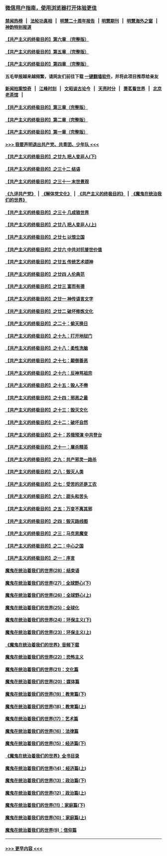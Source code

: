 ### [微信用户指南，使用浏览器打开体验更佳](https://github.com/gfw-breaker/banned-news1/blob/master/indexes/wechat-guide.md?t=0)
#### [禁闻热榜](热点新闻.md?t=0)  &nbsp;&nbsp;|&nbsp;&nbsp; [法轮功真相](https://github.com/gfw-breaker/truth/blob/master/README.md?t=0) &nbsp;&nbsp;|&nbsp;&nbsp; [明慧二十周年报告](https://github.com/gfw-breaker/mh-reports/blob/master/README.md?t=0) &nbsp;&nbsp;|&nbsp;&nbsp;[明慧期刊](https://github.com/gfw-breaker/mh-qikan) &nbsp;&nbsp;|&nbsp;&nbsp; [明慧海外之窗](https://github.com/gfw-breaker/mh-news/blob/master/README.md?t=0) &nbsp;&nbsp;|&nbsp;&nbsp; [神韵特别报道](https://github.com/gfw-breaker/mh-news/blob/master/shenyun.md?t=0)
#### [【共产主义的终极目的】第六章 （完整版）](../pages/nsc422/n11428913.md?t=02061544) 
#### [【共产主义的终极目的】第五章 （完整版）](../pages/nsc422/n11428912.md?t=02061544) 
#### [【共产主义的终极目的】第四章 （完整版）](../pages/nsc422/n11428907.md?t=02061544) 
#### 五毛举报越来越频繁，请网友们前往下载 [一键翻墙软件](https://github.com/gfw-breaker/ssr-accounts)，并将此项目推荐给亲友
#### [新闻拍案惊奇](https://github.com/gfw-breaker/banned-news1/blob/master/pages/link4.md) &nbsp;&nbsp;|&nbsp;&nbsp; [江峰时刻](https://github.com/gfw-breaker/banned-news1/blob/master/pages/link4.md) &nbsp;&nbsp;|&nbsp;&nbsp; [文昭谈古论今](https://github.com/gfw-breaker/banned-news1/blob/master/pages/link4.md) &nbsp;&nbsp;|&nbsp;&nbsp; [天亮时分](https://github.com/gfw-breaker/banned-news1/blob/master/pages/link4.md) &nbsp;&nbsp;|&nbsp;&nbsp; [萧茗看世界](https://github.com/gfw-breaker/banned-news1/blob/master/pages/link4.md) &nbsp;&nbsp;|&nbsp;&nbsp; [北京老茶馆](https://github.com/gfw-breaker/banned-news1/blob/master/pages/link4.md) &nbsp;&nbsp;|&nbsp;&nbsp; 
#### [【共产主义的终极目的】第三章（完整版）](../pages/nsc422/n11428848.md?t=02061544) 
#### [【共产主义的终极目的】第二章（完整版）](../pages/nsc422/n11428831.md?t=02061544) 
#### [【共产主义的终极目的】第一章（完整版）](../pages/nsc422/n11417651.md?t=02061544) 
#### [>>> 我要声明退出共产党、共青团、少年队 <<<](https://github.com/begood0513/goodnews/blob/master/quit/letter.md) 
#### [【共产主义的终极目的】之廿九 把人变非人(下)](../pages/nsc422/n11344140.md?t=02061544) 
#### [【共产主义的终极目的】之三十二 结语](../pages/nsc422/n11360535.md?t=02061544) 
#### [【共产主义的终极目的】之三十一 末世景观](../pages/nsc422/n11351129.md?t=02061544) 
#### [《九评共产党》](https://github.com/begood0513/9ping.md/blob/master/README.md) &nbsp;|&nbsp; [《解体党文化》](../../../../jtdwh.md/blob/master/README.md)  &nbsp;|&nbsp; [《共产主义的终极目的》](../../../../gczydzjmd.md/blob/master/README.md) &nbsp;|&nbsp; [《魔鬼在统治我们的世界》](../../../../mgztzwmdsj.md/blob/master/README.md) 
#### [【共产主义的终极目的】之三十 几成狼世界](../pages/nsc422/n11348280.md?t=02061544) 
#### [【共产主义的终极目的】之廿八 把人变非人(上)](../pages/nsc422/n11340492.md?t=02061544) 
#### [【共产主义的终极目的】之廿七 以恨立国](../pages/nsc422/n11336944.md?t=02061544) 
#### [【共产主义的终极目的】之廿六 中共对抗普世价值](../pages/nsc422/n11324785.md?t=02061544) 
#### [【共产主义的终极目的】之廿五 传统艺术颂神](../pages/nsc422/n11296396.md?t=02061544) 
#### [【共产主义的终极目的】之廿四 人伦典范](../pages/nsc422/n11296397.md?t=02061544) 
#### [【共产主义的终极目的】之廿三 富而有德](../pages/nsc422/n11283598.md?t=02061544) 
#### [【共产主义的终极目的】之廿一 神传语言文字](../pages/nsc422/n11263265.md?t=02061544) 
#### [【共产主义的终极目的】之廿二 破坏修炼文化](../pages/nsc422/n11245728.md?t=02061544) 
#### [【共产主义的终极目的】之二十：偷天换日](../pages/nsc422/n11238846.md?t=02061544) 
#### [【共产主义的终极目的】之十九：打开地狱门](../pages/nsc422/n11206376.md?t=02061544) 
#### [【共产主义的终极目的】之十八：柔性洗脑](../pages/nsc422/n11199994.md?t=02061544) 
#### [【共产主义的终极目的】之十七：颠倒善恶](../pages/nsc422/n11179782.md?t=02061544) 
#### [【共产主义的终极目的】之十六：反神骂祖宗](../pages/nsc422/n11166798.md?t=02061544) 
#### [【共产主义的终极目的】之十五：毁人不倦](../pages/nsc422/n11166792.md?t=02061544) 
#### [【共产主义的终极目的】之十四：邪恶之最](../pages/nsc422/n11150249.md?t=02061544) 
#### [【共产主义的终极目的】之十三：毁灭文化](../pages/nsc422/n11135227.md?t=02061544) 
#### [【共产主义的终极目的】之十二：破坏自然](../pages/nsc422/n11135214.md?t=02061544) 
#### [【共产主义的终极目的】之十：苏俄预演 中共登台](../pages/nsc422/n11118424.md?t=02061544) 
#### [【共产主义的终极目的】之十一：屠杀精英](../pages/nsc422/n11118442.md?t=02061544) 
#### [【共产主义的终极目的】之九：共产邪灵一路杀](../pages/nsc422/n11114139.md?t=02061544) 
#### [【共产主义的终极目的】之八：毁灭人类](../pages/nsc422/n11108503.md?t=02061544) 
#### [【共产主义的终极目的】之七：受苦的还是工农](../pages/nsc422/n11101809.md?t=02061544) 
#### [【共产主义的终极目的】之六：甜头和苦头](../pages/nsc422/n11096971.md?t=02061544) 
#### [【共产主义的终极目的】之五：万变不离其邪](../pages/nsc422/n11091285.md?t=02061544) 
#### [【共产主义的终极目的】之四：毁灭路线图](../pages/nsc422/n11086284.md?t=02061544) 
#### [【共产主义的终极目的】之三：马克思魔变](../pages/nsc422/n11061941.md?t=02061544) 
#### [【共产主义的终极目的】之二：中心之国](../pages/nsc422/n11047728.md?t=02061544) 
#### [【共产主义的终极目的】之一：序言](../pages/nsc422/n11086077.md?t=02061544) 
#### [魔鬼在统治着我们的世界(28)：结束语](../pages/nsc422/n10936246.md?t=02061544) 
#### [魔鬼在统治着我们的世界(27)：全球野心(下)](../pages/nsc422/n10928319.md?t=02061544) 
#### [魔鬼在统治着我们的世界(26)：全球野心(上)](../pages/nsc422/n10900318.md?t=02061544) 
#### [魔鬼在统治着我们的世界(25)：全球化](../pages/nsc422/n10788205.md?t=02061544) 
#### [魔鬼在统治着我们的世界(24)：环保主义(下)](../pages/nsc422/n10695307.md?t=02061544) 
#### [魔鬼在统治着我们的世界(23)：环保主义(上)](../pages/nsc422/n10688613.md?t=02061544) 
#### [《魔鬼在统治着我们的世界》音频下载](../pages/nsc422/n10635553.md?t=02061544) 
#### [魔鬼在统治着我们的世界(22)：恐怖主义](../pages/nsc422/n10614727.md?t=02061544) 
#### [魔鬼在统治着我们的世界(21)：文化篇](../pages/nsc422/n10597706.md?t=02061544) 
#### [魔鬼在统治着我们的世界(20)：媒体篇](../pages/nsc422/n10586579.md?t=02061544) 
#### [魔鬼在统治着我们的世界(19)：教育篇(下)](../pages/nsc422/n10564808.md?t=02061544) 
#### [魔鬼在统治着我们的世界(18)：教育篇(上)](../pages/nsc422/n10526970.md?t=02061544) 
#### [魔鬼在统治着我们的世界(17)：艺术篇](../pages/nsc422/n10499093.md?t=02061544) 
#### [魔鬼在统治着我们的世界(16)：法律篇](../pages/nsc422/n10485969.md?t=02061544) 
#### [魔鬼在统治着我们的世界(15)：经济篇(下)](../pages/nsc422/n10469975.md?t=02061544) 
#### [《魔鬼在统治着我们的世界》全书目录](../pages/nsc422/n10464261.md?t=02061544) 
#### [魔鬼在统治着我们的世界(14)：经济篇(上)](../pages/nsc422/n10457370.md?t=02061544) 
#### [魔鬼在统治着我们的世界(13)：政治篇(下)](../pages/nsc422/n10448270.md?t=02061544) 
#### [魔鬼在统治着我们的世界(12)：政治篇(上)](../pages/nsc422/n10444576.md?t=02061544) 
#### [魔鬼在统治着我们的世界(11)：家庭篇(下)](../pages/nsc422/n10440961.md?t=02061544) 
#### [魔鬼在统治着我们的世界(10)：家庭篇(上)](../pages/nsc422/n10435448.md?t=02061544) 
#### [魔鬼在统治着我们的世界(9)：信仰篇](../pages/nsc422/n10432159.md?t=02061544) 

----
#### [ >>> 更早内容 <<< ](../indexes/nsc422-earlier.md)
